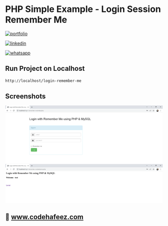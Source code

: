 # PHP Simple Example - Login Session Remember Me

[![portfolio](https://img.shields.io/badge/my_portfolio-000?style=for-the-badge&logo=ko-fi&logoColor=white)](https://www.codehafeez.com/)

[![linkedin](https://img.shields.io/badge/linkedin-0A66C2?style=for-the-badge&logo=linkedin&logoColor=white)](https://www.linkedin.com/in/codehafeez/)

[![whatsapp](https://img.shields.io/badge/whatsapp-GREEN?style=for-the-badge&logo=whatsapp&logoColor=white)](https://api.whatsapp.com/send?phone=923123349398)


## Run Project on Localhost

```bash
http://localhost/login-remember-me
```    

## Screenshots
![](https://raw.githubusercontent.com/codehafeez/login-remember-me/main/Screenshots/Output-01.png)
![](https://raw.githubusercontent.com/codehafeez/login-remember-me/main/Screenshots/Output-02.png)


## 🔗 www.codehafeez.com
